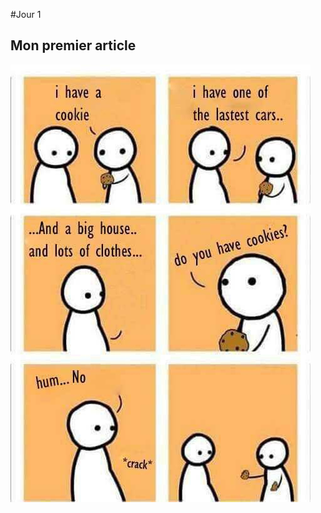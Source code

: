 #Jour 1

## Mon premier article


![Image de cookie](https://raw.githubusercontent.com/maiwann/happymessproject/master/cookie.jpg)
